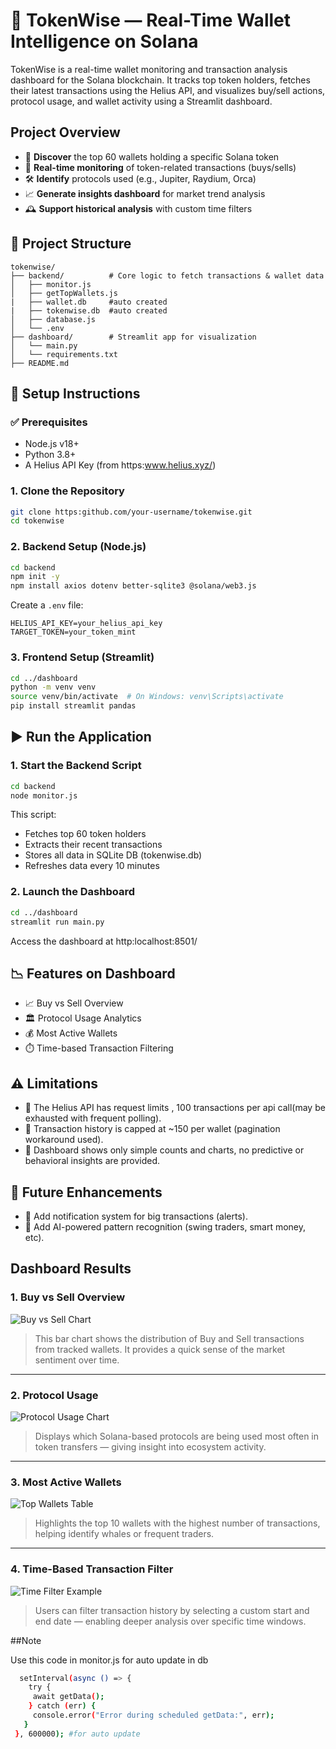 
# 🚀 TokenWise — Real-Time Wallet Intelligence on Solana

TokenWise is a real-time wallet monitoring and transaction analysis dashboard for the Solana blockchain. It tracks top token holders, fetches their latest transactions using the Helius API, and visualizes buy/sell actions, protocol usage, and wallet activity using a Streamlit dashboard.

##  Project Overview

- 🧾 **Discover** the top 60 wallets holding a specific Solana token
- 🔄 **Real-time monitoring** of token-related transactions (buys/sells)
- 🛠️ **Identify** protocols used (e.g., Jupiter, Raydium, Orca)
- 📈 **Generate insights dashboard** for market trend analysis
- 🕰️ **Support historical analysis** with custom time filters


## 🧱 Project Structure

```
tokenwise/
├── backend/          # Core logic to fetch transactions & wallet data
│   ├── monitor.js
│   ├── getTopWallets.js
|   ├── wallet.db     #auto created
|   ├── tokenwise.db  #auto created
│   ├── database.js
│   └── .env
├── dashboard/        # Streamlit app for visualization
│   └── main.py
│   └── requirements.txt
├── README.md

```

## 🔧 Setup Instructions

### ✅ Prerequisites

- Node.js v18+
- Python 3.8+
- A Helius API Key (from https:www.helius.xyz/)

### 1. Clone the Repository

```bash
git clone https:github.com/your-username/tokenwise.git
cd tokenwise
```

### 2. Backend Setup (Node.js)

```bash
cd backend
npm init -y
npm install axios dotenv better-sqlite3 @solana/web3.js
```

Create a `.env` file:

```env
HELIUS_API_KEY=your_helius_api_key
TARGET_TOKEN=your_token_mint
```

### 3. Frontend Setup (Streamlit)

```bash
cd ../dashboard
python -m venv venv
source venv/bin/activate  # On Windows: venv\Scripts\activate
pip install streamlit pandas
```

## ▶️ Run the Application

### 1. Start the Backend Script

```bash
cd backend
node monitor.js
```

This script:

- Fetches top 60 token holders
- Extracts their recent transactions
- Stores all data in SQLite DB (tokenwise.db)
- Refreshes data every 10 minutes

### 2. Launch the Dashboard

```bash
cd ../dashboard
streamlit run main.py
```

Access the dashboard at http:localhost:8501/

## 📉 Features on Dashboard

- 📈 Buy vs Sell Overview
- 🏛️ Protocol Usage Analytics
- 💰 Most Active Wallets
- ⏱️ Time-based Transaction Filtering

## ⚠️ Limitations

- 🧾 The Helius API has request limits , 100 transactions per api call(may be exhausted with frequent polling).
- 🐢 Transaction history is capped at ~150 per wallet (pagination workaround used).
- 🧪 Dashboard shows only simple counts and charts, no predictive or behavioral insights are provided.

## 🌱 Future Enhancements

- 🔔 Add notification system for big transactions (alerts).
- 🧠 Add AI-powered pattern recognition (swing traders, smart money, etc).

##  Dashboard Results

### 1. Buy vs Sell Overview
![Buy vs Sell Chart](../images/1.png)

> This bar chart shows the distribution of Buy and Sell transactions from tracked wallets. It provides a quick sense of the market sentiment over time.

---

### 2. Protocol Usage
![Protocol Usage Chart](https://via.placeholder.com/800x400.png?text=Protocol+Usage+Chart)

> Displays which Solana-based protocols are being used most often in token transfers — giving insight into ecosystem activity.

---

### 3. Most Active Wallets
![Top Wallets Table](https://via.placeholder.com/800x400.png?text=Most+Active+Wallets+Table)

> Highlights the top 10 wallets with the highest number of transactions, helping identify whales or frequent traders.

---

### 4. Time-Based Transaction Filter
![Time Filter Example](https://via.placeholder.com/800x400.png?text=Filtered+Transactions+by+Date)

> Users can filter transaction history by selecting a custom start and end date — enabling deeper analysis over specific time windows.

 
##Note

Use this code in monitor.js for auto update in db
```bash
  setInterval(async () => {
    try {
     await getData();
    } catch (err) {
     console.error("Error during scheduled getData:", err);
   }
 }, 600000); #for auto update
 ```
